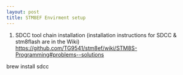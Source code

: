 ```yaml
---
layout: post
title: STM8EF Envirment setup
---
```


1) SDCC tool chain installation (installation instructions for SDCC & stm8flash are in the Wiki)
https://github.com/TG9541/stm8ef/wiki/STM8S-Programming#problems--solutions

brew install sdcc
